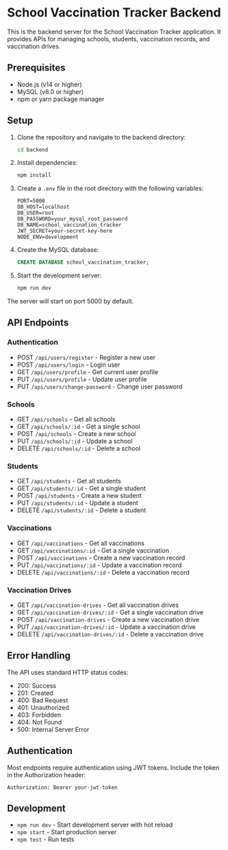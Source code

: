# School Vaccination Tracker Backend

This is the backend server for the School Vaccination Tracker application. It provides APIs for managing schools, students, vaccination records, and vaccination drives.

## Prerequisites

- Node.js (v14 or higher)
- MySQL (v8.0 or higher)
- npm or yarn package manager

## Setup

1. Clone the repository and navigate to the backend directory:
   ```bash
   cd backend
   ```

2. Install dependencies:
   ```bash
   npm install
   ```

3. Create a `.env` file in the root directory with the following variables:
   ```
   PORT=5000
   DB_HOST=localhost
   DB_USER=root
   DB_PASSWORD=your_mysql_root_password
   DB_NAME=school_vaccination_tracker
   JWT_SECRET=your-secret-key-here
   NODE_ENV=development
   ```

4. Create the MySQL database:
   ```sql
   CREATE DATABASE school_vaccination_tracker;
   ```

5. Start the development server:
   ```bash
   npm run dev
   ```

The server will start on port 5000 by default.

## API Endpoints

### Authentication
- POST `/api/users/register` - Register a new user
- POST `/api/users/login` - Login user
- GET `/api/users/profile` - Get current user profile
- PUT `/api/users/profile` - Update user profile
- PUT `/api/users/change-password` - Change user password

### Schools
- GET `/api/schools` - Get all schools
- GET `/api/schools/:id` - Get a single school
- POST `/api/schools` - Create a new school
- PUT `/api/schools/:id` - Update a school
- DELETE `/api/schools/:id` - Delete a school

### Students
- GET `/api/students` - Get all students
- GET `/api/students/:id` - Get a single student
- POST `/api/students` - Create a new student
- PUT `/api/students/:id` - Update a student
- DELETE `/api/students/:id` - Delete a student

### Vaccinations
- GET `/api/vaccinations` - Get all vaccinations
- GET `/api/vaccinations/:id` - Get a single vaccination
- POST `/api/vaccinations` - Create a new vaccination record
- PUT `/api/vaccinations/:id` - Update a vaccination record
- DELETE `/api/vaccinations/:id` - Delete a vaccination record

### Vaccination Drives
- GET `/api/vaccination-drives` - Get all vaccination drives
- GET `/api/vaccination-drives/:id` - Get a single vaccination drive
- POST `/api/vaccination-drives` - Create a new vaccination drive
- PUT `/api/vaccination-drives/:id` - Update a vaccination drive
- DELETE `/api/vaccination-drives/:id` - Delete a vaccination drive

## Error Handling

The API uses standard HTTP status codes:
- 200: Success
- 201: Created
- 400: Bad Request
- 401: Unauthorized
- 403: Forbidden
- 404: Not Found
- 500: Internal Server Error

## Authentication

Most endpoints require authentication using JWT tokens. Include the token in the Authorization header:
```
Authorization: Bearer your-jwt-token
```

## Development

- `npm run dev` - Start development server with hot reload
- `npm start` - Start production server
- `npm test` - Run tests 
